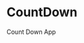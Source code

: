 # CountDown
 Count Down App
      
                      
                                                                                                     
                                                                                            
                                                                                               
                                                                                      
                                                                    
                                            
                         
                   
    
 
   
